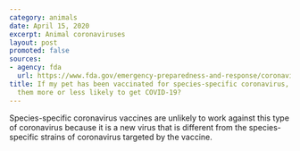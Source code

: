 ```yaml
---
category: animals
date: April 15, 2020
excerpt: Animal coronaviruses
layout: post
promoted: false
sources:
- agency: fda
  url: https://www.fda.gov/emergency-preparedness-and-response/coronavirus-disease-2019-covid-19/coronavirus-disease-2019-covid-19-frequently-asked-questions
title: If my pet has been vaccinated for species-specific coronavirus, does that make
  them more or less likely to get COVID-19?
---
```


Species-specific coronavirus vaccines are unlikely to work against this type of coronavirus because it is a new virus that is different from the species-specific strains of coronavirus targeted by the vaccine.
